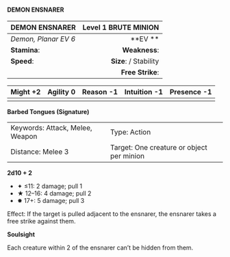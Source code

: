#### DEMON ENSNARER

| DEMON ENSNARER       | **Level 1 BRUTE MINION** |
| :------------------- | -----------------------: |
| *Demon, Planar EV 6* |              \*\*EV \*\* |
| **Stamina**:         |            **Weakness**: |
| **Speed**:           |   **Size**:  / Stability |
|                      |         **Free Strike**: |

| **Might** +2 | **Agility** 0 | **Reason** -1 | **Intuition** -1 | **Presence** -1 |
| ------------ | ------------- | ------------- | ---------------- | --------------- |
|              |               |               |                  |                 |

**Barbed Tongues (Signature)**

|                                 |                                           |
| :------------------------------ | :---------------------------------------- |
| Keywords: Attack, Melee, Weapon | Type: Action                              |
| Distance: Melee 3               | Target: One creature or object per minion |

**2d10 + 2**

- ✦ ≤11: 2 damage; pull 1
- ★ 12–16: 4 damage; pull 2
- ✸ 17+: 5 damage; pull 3

Effect: If the target is pulled adjacent to the ensnarer, the ensnarer takes a free strike against them.

**Soulsight**

Each creature within 2 of the ensnarer can’t be hidden from them.
